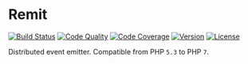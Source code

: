 # Remit

[![Build Status](http://img.shields.io/travis/asyncphp/remit.svg?style=flat-square)](https://travis-ci.org/asyncphp/remit)
[![Code Quality](http://img.shields.io/scrutinizer/g/asyncphp/remit.svg?style=flat-square)](https://scrutinizer-ci.com/g/asyncphp/remit)
[![Code Coverage](http://img.shields.io/scrutinizer/coverage/g/asyncphp/remit.svg?style=flat-square)](https://scrutinizer-ci.com/g/asyncphp/remit)
[![Version](http://img.shields.io/packagist/v/asyncphp/remit.svg?style=flat-square)](https://packagist.org/packages/asyncphp/remit)
[![License](http://img.shields.io/packagist/l/asyncphp/remit.svg?style=flat-square)](license.md)

Distributed event emitter. Compatible from PHP `5.3` to PHP `7`.
